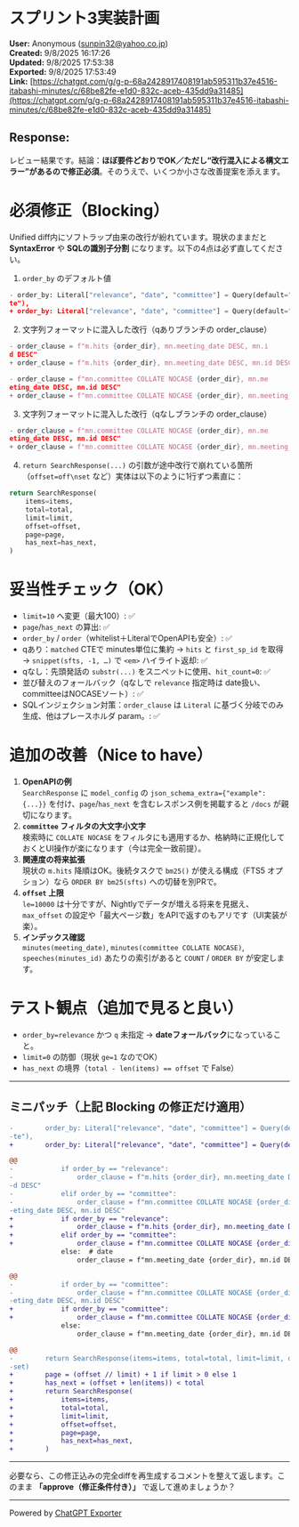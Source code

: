 # スプリント3実装計画

**User:** Anonymous (sunpin32@yahoo.co.jp)  
**Created:** 9/8/2025 16:17:26  
**Updated:** 9/8/2025 17:53:38  
**Exported:** 9/8/2025 17:53:49  
**Link:** [https://chatgpt.com/g/g-p-68a2428917408191ab595311b37e4516-itabashi-minutes/c/68be82fe-e1d0-832c-aceb-435dd9a31485](https://chatgpt.com/g/g-p-68a2428917408191ab595311b37e4516-itabashi-minutes/c/68be82fe-e1d0-832c-aceb-435dd9a31485)  

## Response:
レビュー結果です。結論：**ほぼ要件どおりでOK／ただし“改行混入による構文エラー”があるので修正必須**。そのうえで、いくつか小さな改善提案を添えます。

必須修正（Blocking）
==============

Unified diff内にソフトラップ由来の改行が紛れています。現状のままだと **SyntaxError** や **SQLの識別子分割** になります。以下の4点は必ず直してください。

1.  `order_by` のデフォルト値

```py
- order_by: Literal["relevance", "date", "committee"] = Query(default="da
te"),
+ order_by: Literal["relevance", "date", "committee"] = Query(default="date"),
```

2.  文字列フォーマットに混入した改行（qありブランチの order\_clause）

```py
- order_clause = f"m.hits {order_dir}, mn.meeting_date DESC, mn.i
d DESC"
+ order_clause = f"m.hits {order_dir}, mn.meeting_date DESC, mn.id DESC"

- order_clause = f"mn.committee COLLATE NOCASE {order_dir}, mn.me
eting_date DESC, mn.id DESC"
+ order_clause = f"mn.committee COLLATE NOCASE {order_dir}, mn.meeting_date DESC, mn.id DESC"
```

3.  文字列フォーマットに混入した改行（qなしブランチの order\_clause）

```py
- order_clause = f"mn.committee COLLATE NOCASE {order_dir}, mn.me
eting_date DESC, mn.id DESC"
+ order_clause = f"mn.committee COLLATE NOCASE {order_dir}, mn.meeting_date DESC, mn.id DESC"
```

4.  `return SearchResponse(...)` の引数が途中改行で崩れている箇所  
    （`offset=off\nset` など）実体は以下のように1行ずつ素直に：

```py
return SearchResponse(
    items=items,
    total=total,
    limit=limit,
    offset=offset,
    page=page,
    has_next=has_next,
)
```

妥当性チェック（OK）
===========

*   `limit=10` へ変更（最大100）: ✅
*   `page`/`has_next` の算出: ✅
*   `order_by` / `order`（whitelist＋LiteralでOpenAPIも安全）: ✅
*   qあり：`matched` CTEで minutes単位に集約 → `hits` と `first_sp_id` を取得 → `snippet(sfts, -1, …)` で `<em>` ハイライト返却: ✅
*   qなし：先頭発話の `substr(...)` をスニペットに使用、`hit_count=0`: ✅
*   並び替えのフォールバック（qなしで `relevance` 指定時は date扱い、committeeはNOCASEソート）: ✅
*   SQLインジェクション対策：`order_clause` は `Literal` に基づく分岐でのみ生成、他はプレースホルダ param。: ✅

追加の改善（Nice to have）
===================

1.  **OpenAPIの例**  
    `SearchResponse` に `model_config` の `json_schema_extra={"example": {...}}` を付け、`page`/`has_next` を含むレスポンス例を掲載すると `/docs` が親切になります。
2.  **`committee` フィルタの大文字小文字**  
    検索時に `COLLATE NOCASE` をフィルタにも適用するか、格納時に正規化しておくとUI操作が楽になります（今は完全一致前提）。
3.  **関連度の将来拡張**  
    現状の `m.hits` 降順はOK。後続タスクで `bm25()` が使える構成（FTS5 オプション）なら `ORDER BY bm25(sfts)` への切替を別PRで。
4.  **`offset` 上限**  
    `le=10000` は十分ですが、Nightlyでデータが増える将来を見据え、`max_offset` の設定や「最大ページ数」をAPIで返すのもアリです（UI実装が楽）。
5.  **インデックス確認**  
    `minutes(meeting_date)`, `minutes(committee COLLATE NOCASE)`, `speeches(minutes_id)` あたりの索引があると `COUNT` / `ORDER BY` が安定します。

テスト観点（追加で見ると良い）
===============

*   `order_by=relevance` かつ `q` 未指定 → **dateフォールバック**になっていること。
*   `limit=0` の防御（現状 `ge=1` なのでOK）
*   `has_next` の境界（`total - len(items) == offset` で False）

* * *

ミニパッチ（上記 Blocking の修正だけ適用）
--------------------------

```diff
-        order_by: Literal["relevance", "date", "committee"] = Query(default="da
-te"),
+        order_by: Literal["relevance", "date", "committee"] = Query(default="date"),

@@
-            if order_by == "relevance":
-                order_clause = f"m.hits {order_dir}, mn.meeting_date DESC, mn.i
-d DESC"
-            elif order_by == "committee":
-                order_clause = f"mn.committee COLLATE NOCASE {order_dir}, mn.me
-eting_date DESC, mn.id DESC"
+            if order_by == "relevance":
+                order_clause = f"m.hits {order_dir}, mn.meeting_date DESC, mn.id DESC"
+            elif order_by == "committee":
+                order_clause = f"mn.committee COLLATE NOCASE {order_dir}, mn.meeting_date DESC, mn.id DESC"
             else:  # date
                 order_clause = f"mn.meeting_date {order_dir}, mn.id DESC"

@@
-            if order_by == "committee":
-                order_clause = f"mn.committee COLLATE NOCASE {order_dir}, mn.me
-eting_date DESC, mn.id DESC"
+            if order_by == "committee":
+                order_clause = f"mn.committee COLLATE NOCASE {order_dir}, mn.meeting_date DESC, mn.id DESC"
             else:
                 order_clause = f"mn.meeting_date {order_dir}, mn.id DESC"

@@
-        return SearchResponse(items=items, total=total, limit=limit, offset=off
-set)
+        page = (offset // limit) + 1 if limit > 0 else 1
+        has_next = (offset + len(items)) < total
+        return SearchResponse(
+            items=items,
+            total=total,
+            limit=limit,
+            offset=offset,
+            page=page,
+            has_next=has_next,
+        )
```

* * *

必要なら、この修正込みの完全diffを再生成するコメントを整えて返します。このまま **「approve（修正条件付き）」** で返して進めましょうか？



---
Powered by [ChatGPT Exporter](https://www.chatgptexporter.com)